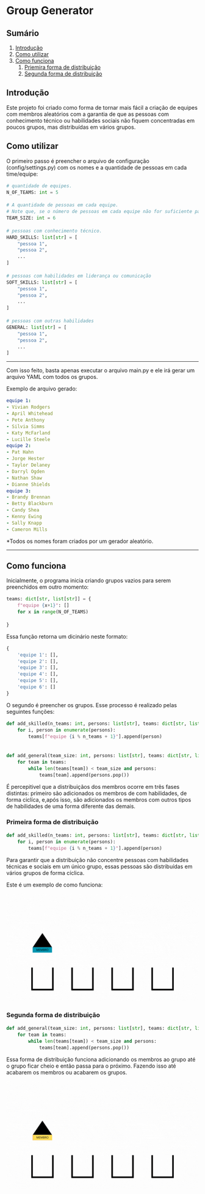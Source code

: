 # Group Generator

## Sumário

1. [Introdução](#introdução)
2. [Como utilizar](#como-utilizar)
3. [Como funciona](#como-funciona)
    1. [Priemira forma de distribuição](#primeira-forma-de-distribuição)
    2. [Segunda forma de distribuição](#segunda-forma-de-distribuição)

## Introdução

Este projeto foi criado como forma de tornar mais fácil a criação de equipes com membros aleatórios com a garantia de que as pessoas com conhecimento técnico ou habilidades sociais não fiquem concentradas em poucos grupos, mas distribuídas em vários grupos.

## Como utilizar

O primeiro passo é preencher o arquivo de configuração (config/settings.py) com os nomes e a quantidade de pessoas em cada time/equipe:

```python
# quantidade de equipes.
N_OF_TEAMS: int = 5

# A quantidade de pessoas em cada equipe.
# Note que, se o número de pessoas em cada equipe não for suficiente para alocar todas as pessoas, o excesso ficará sem grupo.
TEAM_SIZE: int = 6

# pessoas com conhecimento técnico.
HARD_SKILLS: list[str] = [
    "pessoa 1",
    "pessoa 2",
    ...
]

# pessoas com habilidades em liderança ou comunicação
SOFT_SKILLS: list[str] = [
    "pessoa 1",
    "pessoa 2",
    ...
]

# pessoas com outras habilidades
GENERAL: list[str] = [
    "pessoa 1",
    "pessoa 2",
    ...
]
```

---

Com isso feito, basta apenas executar o arquivo main.py e ele irá gerar um arquivo YAML com todos os grupos.

Exemplo de arquivo gerado:

```yaml
equipe 1:
- Vivian Rodgers
- April Whitehead
- Pete Anthony
- Silvia Simms
- Katy McFarland
- Lucille Steele
equipe 2:
- Pat Hahn
- Jorge Hester
- Taylor Delaney
- Darryl Ogden
- Nathan Shaw
- Dianne Shields
equipe 3:
- Brandy Brennan
- Betty Blackburn
- Candy Shea
- Kenny Ewing
- Sally Knapp
- Cameron Mills
```

*Todos os nomes foram criados por um gerador aleatório.

---

## Como funciona

Inicialmente, o programa inicia criando grupos vazios para serem preenchidos em outro momento:

```python
teams: dict[str, list[str]] = { 
    f"equipe {x+1}": []
    for x in range(N_OF_TEAMS)

}
```

Essa função retorna um dicinário neste formato:

```python
{
    'equipe 1': [],
    'equipe 2': [],
    'equipe 3': [], 
    'equipe 4': [], 
    'equipe 5': [], 
    'equipe 6': []
}
```

O segundo é preencher os grupos. Esse processo é realizado pelas seguintes funções:

```python
def add_skilled(n_teams: int, persons: list[str], teams: dict[str, list[str]]) -> None:
    for i, person in enumerate(persons):
        teams[f"equipe {i % n_teams + 1}"].append(person)


def add_general(team_size: int, persons: list[str], teams: dict[str, list[str]]) -> None:
    for team in teams:
        while len(teams[team]) < team_size and persons:
            teams[team].append(persons.pop())
```

É percepitivel que a distribuiçãos dos membros ocorre em três fases distintas: primeiro são adicionados os membros de com habilidades, de forma ciclíca, e,após isso, são adicionados os membros com outros tipos de habilidades de uma forma diferente das demais.

### Primeira forma de distribuição

```python
def add_skilled(n_teams: int, persons: list[str], teams: dict[str, list[str]]) -> None:
    for i, person in enumerate(persons):
        teams[f"equipe {i % n_teams + 1}"].append(person)
```

Para garantir que a distribuição não concentre pessoas com habilidades técnicas e sociais em um único grupo, essas pessoas são distribuídas em vários grupos de forma cíclica.

Este é um exemplo de como funciona:

![Primeira distribuição](img/distribuição-1.gif)

### Segunda forma de distribuição

```python
def add_general(team_size: int, persons: list[str], teams: dict[str, list[str]]) -> None:
    for team in teams:
        while len(teams[team]) < team_size and persons:
            teams[team].append(persons.pop())
```

Essa forma de distribuição funciona adicionando os membros ao grupo até o grupo ficar cheio e então passa para o próximo. Fazendo isso até acabarem os membros ou acabarem os grupos.

![Segunda distribuição](img/distribuição-2.gif)
